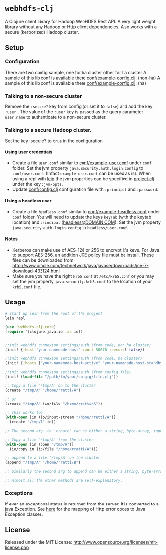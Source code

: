 # `webhdfs-clj`

A Clojure client library for Hadoop WebHDFS Rest API.
A very light weight library without any Hadoop or Http client dependencies. Also works with a secure (kerborized) Hadoop cluster.

## Setup

### Configuration

There are two config sample, one for ha cluster other for ha cluster
A sample of this lib conf is available there [conf/example-config.clj](conf/example-config.clj). (non-ha)
A sample of this lib conf is available there [conf/example-config.clj](conf/example-config-ha.clj). (ha)

### Talking to a non-secure cluster
Remove the `:secure?` key from config (or set it to `false`) and add the key `:user` . The value of the `:user` key is passed as the query parameter `user.name` to authenticate to a non-secure cluster.

### Talking to a secure Hadoop cluster.
Set the key :secure? to `true` in the configuration

#### Using user credentials
 * Create a file `user.conf` similar to [conf/example-user.conf](conf/example-user.conf) under `conf` folder. Set the jvm property `java.security.auth.login.config` to `conf/user.conf`. (Infact `example-user.conf` can be used as is). When using a repl with [lein](https://github.com/technomancy/leiningen) the jvm properties can be specified in [project.clj](project.clj) under the key `:jvm-opts`.
 * Update [conf/config.clj](conf/config.clj) configuration file with `:principal` and `:password`.

#### Using a headless user
 * Create a file `headless.conf` similar to [conf/example-headless.conf](conf/example-headless.conf) under `conf` folder. You will need to update the keys `keyTab` (with the keytab location) and `principal` (headless@DOMAIN.COM). Set the jvm property `java.security.auth.login.config` to `headless/user.conf`.

#### Notes
 * Kerberos can make use of AES-128 or 256 to encrypt it's keys. For Java, to support AES-256, an addition JCE policy file must be install. These files can be downloaded from http://www.oracle.com/technetwork/java/javase/downloads/jce-7-download-432124.html
 * Make sure you have the right `krb5.conf` at `/etc/krb5.conf` or you may set the jvm property `java.security.krb5.conf` to the location of your `krb5.conf` file.

## Usage
```bash
# start up lein from the root of the project
lein repl
```
```clojure
(use 'webhdfs-clj.core)
(require '[clojure.java.io :as io])


;;init webhdfs connexion settings/auth (from code, non ha cluster)
(init! {:host "your-namenode-host" :port 50070 :secure? false})

;;init webhdfs connexion settings/auth (from code, ha cluster)
(init! {:hosts ["your-namenode-host-active" "your-namenode-host-standby"] :port 50070 :secure? false})

;;init webhdfs connexion settings/auth (from config file)
(init! (load-file "/path/to/your/congig/file.clj"))

;; Copy a file '/tmp/A' on to the cluster
(create "/tmp/A" "/home/rratti/A")

;; or
(create "/tmp/A" (io/file "/home/rratti/A"))

;; This works too
(with-open [in (io/input-stream "/home/rratti/A")]
  (create "/tmp/A" in))

;; The second arg. to 'create' can be either a string, byte-array, inputstream or file

;; Copy a file '/tmp/A' from the cluster
(with-open [in (open "/tmp/A")]
  (io/copy in (io/file "/home/rratti/A")))

;; append to a file '/tmp/A' on the cluster
(append "/tmp/A" "/home/rratti/B")

;; Similarly the second arg to append can be either a string, byte-array, inputstream or file

;; Almost all the other methods are self-explanatory.
```

### Exceptions
If ever an exceptional status is returned from the server. It is converted to a java Exception. See [here](http://hadoop.apache.org/docs/stable/hadoop-project-dist/hadoop-hdfs/WebHDFS.html#Error_Responses) for the mapping of Http error codes to Java Exception classes.


## License

Released under the MIT License:
<http://www.opensource.org/licenses/mit-license.php>
